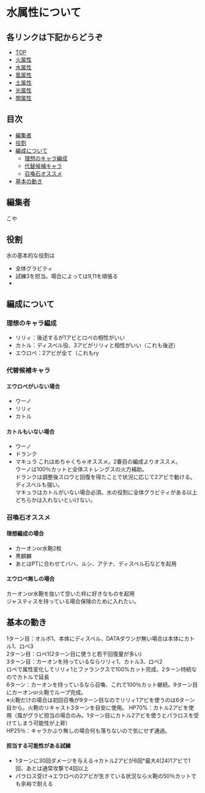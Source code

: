 # 水属性について
## 各リンクは下記からどうぞ
* [TOP](/README.md)
* [火属性](/fire.md)
* [水属性](/water.md)
* [風属性](/wind.md)
* [土属性](/earth.md)
* [光属性](/lite.md)
* [闇属性](/dark.md)

## 目次
* [編集者](#編集者)
* [役割](#役割)
* [編成について](#編成について)
    * [理想のキャラ編成](#理想のキャラ編成)
    * [代替候補キャラ](#代替候補キャラ)
    * [召喚石オススメ](#召喚石オススメ)
* [基本の動き](#基本の動き)
    
## 編集者
こや
## 役割
水の基本的な役割は
* 全体グラビティ
* 試練3を担当。場合によっては9,11を頑張る
* 

## 編成について
### 理想のキャラ編成
* リリィ：後述するが1アビとロペの相性がいい
* カトル：ディスペル役、3アビがリリィと相性がいい（これも後述）
* エウロペ：2アビが全て（これもry
### 代替候補キャラ
#### エウロペがいない場合
* ウーノ
* リリィ
* カトル
#### カトルもいない場合
* ウーノ
* ドランク
* マキュラ
これはめちゃくちゃオススメ。2番目の編成よりオススメ。  
ウーノは100％カットと全体ストレングスの火力補助。  
ドランクは調整後スロウと回復を得たことで状況に応じて2アビで動ける。ディスペルも強い。  
マキュラはカトルがいない場合必須。水の役割に全体グラビティがある以上どちらかは入れないといけない。

### 召喚石オススメ
#### 理想編成の場合
* カーオンor水鞄2枚
* 黒麒麟
* あとはPTに合わせてバハ、ルシ、アテナ、ディスペル石などを起用
#### エウロペ無しの場合
カーオンor水鞄を抜いて空いた枠に好きなものを起用  
ジャスティスを持っている場合保険のために入れたい。

## 基本の動き
1ターン目：オルポ1、本体にディスペル、DATAダウンが無い場合は本体にカトル1、ロペ3  
2ターン目：ロペ1(2ターン目に使うと若干回復量が多い)  
3ターン目：カーオンを持っているならリリィ1、カトル3、ロペ2  
ロペで属性変化してリリィ1とファランクスで100%カット完成、2ターン持続なのでカトルで延長  
6ターン：カーオンを持っているなら召喚、これで100％カット継続。9ターン目にカーオンor火鞄でループ完成。  
※火鞄だけの場合は初回召喚が9ターン目なのでリリィ1アビを使うのは6ターン目から。火鞄のリキャスト3ターンを目安に使用。
HP70%：カトル2アビを使用（風がグラビ担当の場合のみ。1ターン目にカトル2アビを使うとパラロスを受けてしまう可能性が上昇）  
HP25％：キャラかぶり無しの場合何も落ちないので気にせず通過。
#### 担当する可能性がある試練
* 1ターンに30回ダメージを与える→カトル2アビが6回*最大4(24)1アビで1回、あとは通常攻撃で4回以上
* パラロス受け→エウロペの2アビが生きている状況なら火鞄の50％カットでも余裕で耐える
